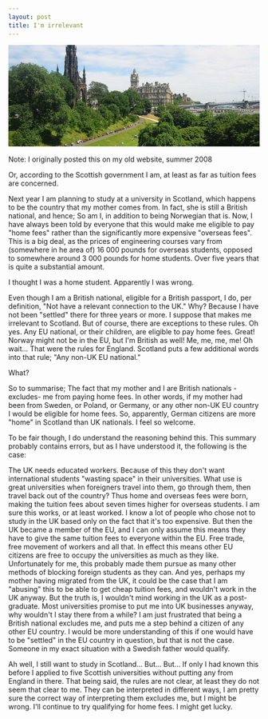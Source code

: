 ```yaml
---
layout: post
title: I'm irrelevant
---
```


![Princes Street Gardens](/img/pstreetgardens.jpg)

Note: I originally posted this on my old website, summer 2008

Or, according to the Scottish government I am, at least as far as tuition fees are concerned.

Next year I am planning to study at a university in Scotland, which happens to be the country that my mother comes from. In fact, she is still a British national, and hence; So am I, in addition to being Norwegian that is. Now, I have always been told by everyone that this would make me eligible to pay "home fees" rather than the significantly more expensive "overseas fees". This is a big deal, as the prices of engineering courses vary from (somewhere in he area of) 16 000 pounds for overseas students, opposed to somewhere around 3 000 pounds for home students. Over five years that is quite a substantial amount.

I thought I was a home student. Apparently I was wrong.

Even though I am a British national, eligible for a British passport, I do, per definition, "Not have a relevant connection to the UK." Why? Because I have not been "settled" there for three years or more. I suppose that makes me irrelevant to Scotland.
But of course, there are exceptions to these rules. Oh yes. Any EU national, or their children, are eligible to pay home fees. Great! Norway might not be in the EU, but I'm British as well! Me, me, me, me! Oh wait... That were the rules for England. Scotland puts a few additional words into that rule; "Any non-UK EU national."

What?

So to summarise; The fact that my mother and I are British nationals -excludes- me from paying home fees. In other words, if my mother had been from Sweden, or Poland, or Germany, or any other non-UK EU country I would be eligible for home fees. So, apparently, German citizens are more "home" in Scotland than UK nationals. I feel so welcome.

To be fair though, I do understand the reasoning behind this. This summary probably contains errors, but as I have understood it, the following is the case:

The UK needs educated workers. Because of this they don't want international students "wasting space" in their universities. What use is great universities when foreigners travel into them, go through them, then travel back out of the country?
Thus home and overseas fees were born, making the tuition fees about seven times higher for overseas students. I am sure this works, or at least worked. I know a lot of people who chose not to study in the UK based only on the fact that it's too expensive.
But then the UK became a member of the EU, and I can only assume this means they have to give the same tuition fees to everyone within the EU. Free trade, free movement of workers and all that. In effect this means other EU citizens are free to occupy the universities as much as they like. Unfortunately for me, this probably made them pursue as many other methods of blocking foreign students as they can. And yes, perhaps my mother having migrated from the UK, it could be the case that I am "abusing" this to be able to get cheap tuition fees, and wouldn't work in the UK anyway. But the truth is, I wouldn't mind working in the UK as a post-graduate. Most universities promise to put me into UK businesses anyway, why wouldn't I stay there from a while? I am just frustrated that being a British national excludes me, and puts me a step behind a citizen of any other EU country. I would be more understanding of this if one would have to be "settled" in the EU country in question, but that is not the case. Someone in my exact situation with a Swedish father would qualify.

Ah well, I still want to study in Scotland... But... But... If only I had known this before I applied to five Scottish universities without putting any from England in there. That being said, the rules are not clear, at least they do not seem that clear to me. They can be interpreted in different ways, I am pretty sure the correct way of interpreting them excludes me, but I might be wrong. I'll continue to try qualifying for home fees. I might get lucky.